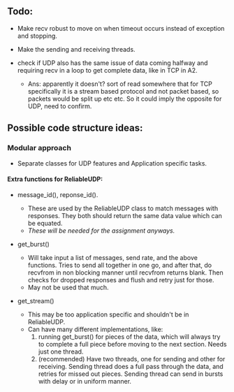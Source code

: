 ## Todo:

- Make recv robust to move on when timeout occurs instead of exception and stopping.

- Make the sending and receiving threads.

- check if UDP also has the same issue of data coming halfway and requiring recv in a loop to get complete data, like in TCP in A2.
  - Ans: apparently it doesn't? sort of read somewhere that for TCP specifically it is a stream based protocol and not packet based, so packets would be split up etc etc. So it could imply the opposite for UDP, need to confirm.

## Possible code structure ideas:

### Modular approach

- Separate classes for UDP features and Application specific tasks.

#### Extra functions for ReliableUDP:

- message_id(), reponse_id().

  - These are used by the ReliableUDP class to match messages with responses. They both should return the same data value which can be equated.
  - _These will be needed for the assignment anyways._

- get_burst()

  - Will take input a list of messages, send rate, and the above functions. Tries to send all together in one go, and after that, do recvfrom in non blocking manner until recvfrom returns blank. Then checks for dropped responses and flush and retry just for those.
  - May not be used that much.

- get_stream()
  - This may be too application specific and shouldn't be in ReliableUDP.
  - Can have many different implementations, like:
    1. running get_burst() for pieces of the data, which will always try to complete a full piece before moving to the next section. Needs just one thread.
    2. (recommended) Have two threads, one for sending and other for receiving. Sending thread does a full pass through the data, and retries for missed out pieces. Sending thread can send in bursts with delay or in uniform manner.

